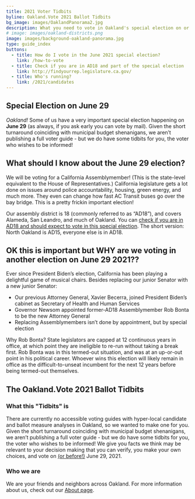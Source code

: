 ```yaml
---
title: 2021 Voter Tidbits
byline: Oakland.Vote 2021 Ballot Tidbits
bg_image: images/OaklandPanorama2.jpg
description: What you need to vote in Oakland's special election on or before June 29, 2021.
# image: images/oakland-districts.png
image: images/background-oakland-panorama.jpg 
type: guide_index
buttons:
  - title: How do I vote in the June 2021 special election?
    link: /how-to-vote
  - title: Check if you are in AD18 and part of the special election
    link: http://findyourrep.legislature.ca.gov/
  - title: Who's running?
    link: /2021/candidates
---
```


## Special Election on June 29

*Oakland!*  Some of us have a very important special election happening on **June 29** (as always, if you ask early you can vote by mail).  Given the short turnaround coinciding with municipal budget shenanigans, we aren’t publishing a full voter guide - but we do have some tidbits for you, the voter who wishes to be informed!


## What should I know about the June 29 election?

We will be voting for a California Assemblymember!  (This is the state-level equivalent to the House of Representatives.)  California legislature gets a lot done on issues around police accountability, housing, green energy, and much more.  They even can change how fast AC Transit buses go over the bay bridge.  This is a pretty frickin important election!

Our assembly district is 18 (commonly referred to as “AD18”), and covers Alameda, San Leandro, and much of Oakland. You can [check if you are in AD18 and should expect to vote in this special election](http://findyourrep.legislature.ca.gov/). The short version: North Oakland is AD15, everyone else is in AD18.

## OK this is important but WHY are we voting in another election on June 29 2021??

Ever since President Biden’s election, California has been playing a delightful game of musical chairs.  Besides replacing our junior Senator with a new junior Senator:

- Our previous Attorney General, Xavier Becerra, joined President Biden’s cabinet as Secretary of Health and Human Services
- Governor Newsom appointed former-AD18 Assemblymember Rob Bonta to be the new Attorney General
- Replacing Assemblymembers isn’t done by appointment, but by special election

Why Rob Bonta?  State legislators are capped at 12 continuous years in office, at which point they are ineligible to re-run without taking a break first.  Rob Bonta was in this termed-out situation, and was at an up-or-out point in his political career.  Whoever wins this election will likely remain in office as the difficult-to-unseat incumbent for the next 12 years before being termed-out themselves.

## The Oakland.Vote 2021 Ballot Tidbits

### What this "Tidbits" is

There are currently no accessible voting guides with hyper-local candidate and ballot measure analyses in Oakland, so we wanted to make one for you. Given the short turnaround coinciding with municipal budget shenanigans, we aren’t publishing a full voter guide - but we do have some tidbits for you, the voter who wishes to be informed! We give you facts we think may be relevant to your decision making that you can verify, you make your own choices, and vote on [(or before!)](https://www.oakmtg.club/how-to-vote/) June 29, 2021.

### **Who we are**

We are your friends and neighbors across Oakland. For more information about us, check out our [About page](/about).

